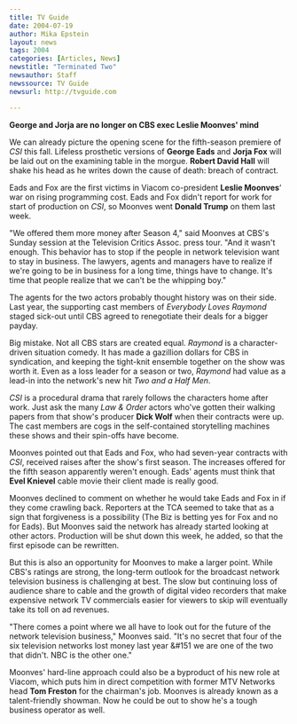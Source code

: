 ```yaml
---
title: TV Guide
date: 2004-07-19
author: Mika Epstein
layout: news
tags: 2004
categories: [Articles, News]
newstitle: "Terminated Two"
newsauthor: Staff  
newssource: TV Guide  
newsurl: http://tvguide.com  

---
```


**George and Jorja are no longer on CBS exec Leslie Moonves' mind**  

We can already picture the opening scene for the fifth-season premiere of *CSI* this fall. Lifeless prosthetic versions of **George Eads** and **Jorja Fox** will be laid out on the examining table in the morgue. **Robert David Hall** will shake his head as he writes down the cause of death: breach of contract. 

Eads and Fox are the first victims in Viacom co-president **Leslie Moonves**&#8216; war on rising programming cost. Eads and Fox didn't report for work for start of production on *CSI*, so Moonves went **Donald Trump** on them last week. 

"We offered them more money after Season 4," said Moonves at CBS's Sunday session at the Television Critics Assoc. press tour. "And it wasn't enough. This behavior has to stop if the people in network television want to stay in business. The lawyers, agents and managers have to realize if we're going to be in business for a long time, things have to change. It's time that people realize that we can't be the whipping boy." 

The agents for the two actors probably thought history was on their side. Last year, the supporting cast members of *Everybody Loves Raymond* staged sick-out until CBS agreed to renegotiate their deals for a bigger payday. 

Big mistake. Not all CBS stars are created equal. *Raymond* is a character-driven situation comedy. It has made a gazillion dollars for CBS in syndication, and keeping the tight-knit ensemble together on the show was worth it. Even as a loss leader for a season or two, *Raymond* had value as a lead-in into the network's new hit *Two and a Half Men*. 

*CSI* is a procedural drama that rarely follows the characters home after work. Just ask the many *Law & Order* actors who've gotten their walking papers from that show's producer **Dick Wolf** when their contracts were up. The cast members are cogs in the self-contained storytelling machines these shows and their spin-offs have become. 

Moonves pointed out that Eads and Fox, who had seven-year contracts with *CSI*, received raises after the show's first season. The increases offered for the fifth season apparently weren't enough. Eads' agents must think that **Evel Knievel** cable movie their client made is really good. 

Moonves declined to comment on whether he would take Eads and Fox in if they come crawling back. Reporters at the TCA seemed to take that as a sign that forgiveness is a possibility (The Biz is betting yes for Fox and no for Eads). But Moonves said the network has already started looking at other actors. Production will be shut down this week, he added, so that the first episode can be rewritten. 

But this is also an opportunity for Moonves to make a larger point. While CBS's ratings are strong, the long-term outlook for the broadcast network television business is challenging at best. The slow but continuing loss of audience share to cable and the growth of digital video recorders that make expensive network TV commercials easier for viewers to skip will eventually take its toll on ad revenues. 

"There comes a point where we all have to look out for the future of the network television business," Moonves said. "It's no secret that four of the six television networks lost money last year &#151 we are one of the two that didn't. NBC is the other one." 

Moonves' hard-line approach could also be a byproduct of his new role at Viacom, which puts him in direct competition with former MTV Networks head **Tom Freston** for the chairman's job. Moonves is already known as a talent-friendly showman. Now he could be out to show he's a tough business operator as well.

